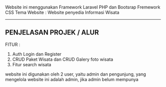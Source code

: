 
Website ini menggunakan Framework Laravel PHP dan Bootsrap Fremework CSS
Tema Website : Website penyedia Informasi Wisata 

-------------------------------------------------------------
PENJELASAN PROJEK / ALUR
-------------------------------------------------------------

FITUR :
1. Auth Login dan Register 
2. CRUD Paket Wisata dan CRUD Galery foto wisata
3. Fitur search wisata


website ini digunakan oleh 2 user, yaitu admin dan pengunjung, yang mengelola website ini adalah admin, jika admin belum mempunya 

